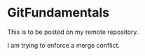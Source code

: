 # GitFundamentals

This is to be posted on my remote repository.

I am trying to enforce a merge conflict.
